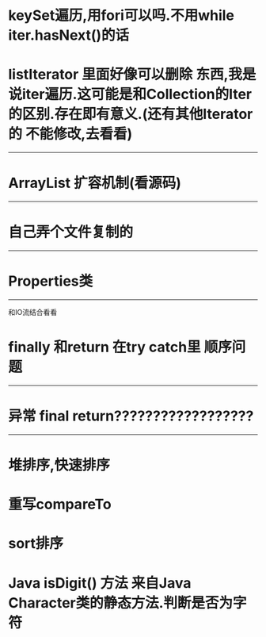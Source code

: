 

# keySet遍历,用fori可以吗.不用while iter.hasNext()的话

# listIterator 里面好像可以删除 东西,我是说iter遍历.这可能是和Collection的Iter的区别.存在即有意义.(还有其他Iterator的 不能修改,去看看)

----





# ArrayList 扩容机制(看源码)

---





# 自己弄个文件复制的

---



# Properties类

---

和IO流结合看看







# finally 和return 在try catch里 顺序问题

---







# 异常 final return??????????????????

___



# 堆排序,快速排序

# 重写compareTo

# sort排序

# Java isDigit() 方法 来自Java Character类的静态方法.判断是否为字符

